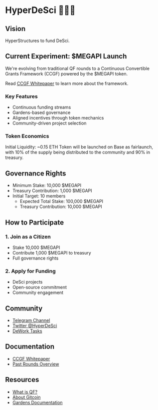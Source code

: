 # HyperDeSci 🧠🔬📖

## Vision

HyperStructures to fund DeSci.

## Current Experiment: $MEGAPI Launch
We're evolving from traditional QF rounds to a Continuous Convertible Grants Framework (CCGF) powered by the $MEGAPI token.

Read [CCGF Whitepaper](./CCGF_WHITEPAPER.MD) to learn more about the framework.

### Key Features
- Continuous funding streams
- Gardens-based governance
- Aligned incentives through token mechanics
- Community-driven project selection

### Token Economics
Initial Liquidity: ~0.15 ETH
Token will be launched on Base as fairlaunch, with 10% of the supply being distributed to the community and 90% in treasury.

## Governance Rights
- Minimum Stake: 10,000 $MEGAPI
- Treasury Contribution: 1,000 $MEGAPI
- Initial Target: 10 members
  - Expected Total Stake: 100,000 $MEGAPI
  - Treasury Contribution: 10,000 $MEGAPI

## How to Participate

### 1. Join as a Citizen
- Stake 10,000 $MEGAPI
- Contribute 1,000 $MEGAPI to treasury
- Full governance rights

### 2. Apply for Funding
- DeSci projects
- Open-source commitment
- Community engagement


## Community
- [Telegram Channel](https://t.me/hyperdesci)
- [Twitter @HyperDeSci](https://x.com/hyperdesci)
- [DeWork Tasks](https://app.dework.xyz/hyperdesci)

## Documentation
- [CCGF Whitepaper](./CCGF_WHITEPAPER.MD)
- [Past Rounds Overview](./reports/)

## Resources
- [What is QF?](https://qf.gitcoin.co)
- [About Gitcoin](https://messari.io/project/gitcoin-2/profile)
- [Gardens Documentation](https://gardens.1hive.org/)
